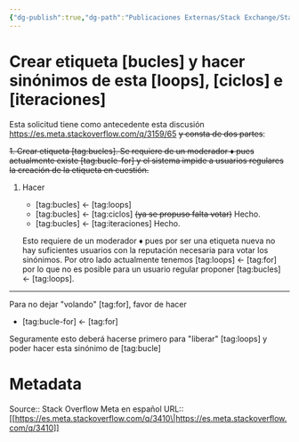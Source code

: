 ```yaml
---
{"dg-publish":true,"dg-path":"Publicaciones Externas/Stack Exchange/Stack Overflow en español/Stack Overflow en español Meta/es.meta.stackoverflow.com-3410.md","permalink":"/publicaciones-externas/stack-exchange/stack-overflow-en-espanol/stack-overflow-en-espanol-meta/es-meta-stackoverflow-com-3410/","title":"Crear etiqueta [bucles] y hacer sinónimos de esta [loops], [ciclos] e [iteraciones]","hide":true,"noteIcon":"default","created":"2024-04-03T12:49:10.421-06:00","updated":"2024-04-05T16:44:03.001-06:00"}
---
```


# Crear etiqueta [bucles] y hacer sinónimos de esta [loops], [ciclos] e [iteraciones]

Esta solicitud tiene como antecedente esta discusión https://es.meta.stackoverflow.com/q/3159/65 <strike>y consta de dos partes</strike>:

<strike>1. Crear etiqueta [tag:bucles]. Se requiere de un moderador ♦ pues actualmente existe [tag:bucle-for] y el sistema impide a usuarios regulares la creación de la etiqueta en cuestión.</strike>  

1. Hacer 
    - [tag:bucles] ← [tag:loops]
    - [tag:bucles] ← [tag:ciclos] <strike>(ya se propuso falta votar)</strike> Hecho.
    - [tag:bucles] ← [tag:iteraciones] Hecho. 

   Esto requiere de un moderador ♦ pues por ser una etiqueta nueva no hay suficientes usuarios con la reputación necesaria para votar los sinónimos. Por otro lado actualmente tenemos [tag:loops] ← [tag:for] por lo que no es posible para un usuario regular proponer [tag:bucles] ← [tag:loops].

<hr>

Para no dejar "volando" [tag:for], favor de hacer

- [tag:bucle-for] ← [tag:for]

Seguramente esto deberá hacerse primero para "liberar" [tag:loops] y poder hacer esta sinónimo de [tag:bucle]

# Metadata
Source:: Stack Overflow Meta en español
URL:: [[https://es.meta.stackoverflow.com/q/3410\|https://es.meta.stackoverflow.com/q/3410]]

